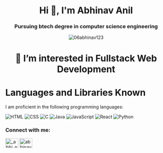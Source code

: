 
<h1 align="center">Hi 👋, I'm Abhinav Anil</h1>
<h3 align="center">Pursuing btech degree in <strong>computer science engineering</strong></h3>

<p align="center"> <img src="https://komarev.com/ghpvc/?username=06abhinav123&label=Profile%20views&color=0e75b6&style=flat" alt="06abhinav123" /> </p>

# <p align="center" > 🌱 I’m interested in Fullstack Web Development</p>

# Languages and Libraries Known

I am proficient in the following programming languages:

 ![HTML](https://img.icons8.com/color/48/000000/html-5.png) 
 ![CSS](https://img.icons8.com/color/48/000000/css3.png) 
 ![C](https://img.icons8.com/color/48/000000/c-programming.png) 
 ![Java](https://img.icons8.com/color/48/000000/java-coffee-cup-logo.png) 
 ![JavaScript](https://img.icons8.com/color/48/000000/javascript.png) 
 ![React](https://img.icons8.com/color/48/000000/react-native.png) 
 ![Python](https://img.icons8.com/color/48/000000/python.png) 



<h3>Connect with me:</h3>
<p>
<a href="https://instagram.com/_abhi_navhh_" target="blank" rel="norefferer"><img src="https://raw.githubusercontent.com/rahuldkjain/github-profile-readme-generator/master/src/images/icons/Social/instagram.svg" alt="_abhi_navhh_" height="30" width="40" /></a>
<a href="https://www.linkedin.com/in/abhinav-u-212b64286" target="blank" rel="norefferer"><img src="https://raw.githubusercontent.com/rahuldkjain/github-profile-readme-generator/master/src/images/icons/Social/linked-in-alt.svg" alt="abhinav u" height="30" width="40" /></a></p>



